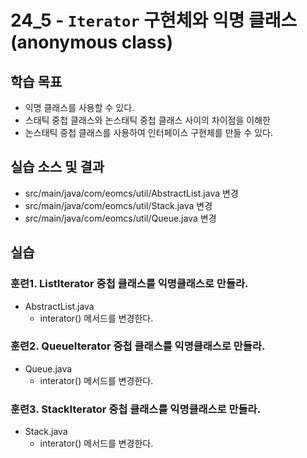 # 24_5 - `Iterator` 구현체와 익명 클래스 (anonymous class)

## 학습 목표

- 익명 클래스를 사용할 수 있다.
- 스태틱 중첩 클래스와 논스태틱 중첩 클래스 사이의 차이점을 이해한
- 논스태틱 중첩 클래스를 사용하여 인터페이스 구현체를 만들 수 있다.


## 실습 소스 및 결과

- src/main/java/com/eomcs/util/AbstractList.java 변경
- src/main/java/com/eomcs/util/Stack.java 변경
- src/main/java/com/eomcs/util/Queue.java 변경

## 실습

### 훈련1. ListIterator 중첩 클래스를 익명클래스로 만들라.

- AbstractList.java
  - interator() 메서드를 변경한다.

### 훈련2. QueueIterator 중첩 클래스를 익명클래스로 만들라.

- Queue.java
  - interator() 메서드를 변경한다.

### 훈련3. StackIterator 중첩 클래스를 익명클래스로 만들라.

- Stack.java
  - interator() 메서드를 변경한다.

